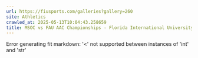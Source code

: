```yaml
---
url: https://fiusports.com/galleries?gallery=260
site: Athletics
crawled_at: 2025-05-13T10:04:43.258659
title: MSOC vs FAU AAC Championships - Florida International University
---
```


Error generating fit markdown: '<' not supported between instances of 'int' and 'str'